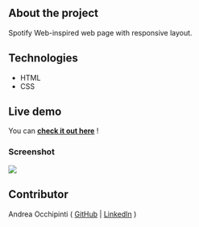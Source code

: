 ## About the project
Spotify Web-inspired web page with responsive layout.

## Technologies 
- HTML
- CSS

## Live demo
You can **[check it out here](https://painteyes.github.io/html-css-spotifyweb)** !

### Screenshot
<img src="https://i.postimg.cc/RZP3KQLj/Spotify-Web.png"/>

## Contributor
Andrea Occhipinti ( [GitHub](https://github.com/painteyes) | [LinkedIn](https://www.linkedin.com/in/occhipinti) )
